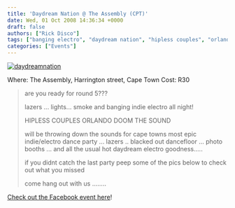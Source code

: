 ```yaml
---
title: 'Daydream Nation @ The Assembly (CPT)'
date: Wed, 01 Oct 2008 14:36:34 +0000
draft: false
authors: ["Rick Disco"]
tags: ["banging electro", "daydream nation", "hipless couples", "orlando doom", "the assembly", "the sound"]
categories: ["Events"]
---
```


[![](/wp-content/uploads/2008/10/daydreamnation.jpg "daydreamnation")](/wp-content/uploads/2008/10/daydreamnation.jpg)

Where: The Assembly, Harrington street, Cape Town Cost: R30

> are you ready for round 5???
>
> lazers ... lights... smoke and banging indie electro all night!
>
> HIPLESS COUPLES ORLANDO DOOM THE SOUND
>
> will be throwing down the sounds for cape towns most epic indie/electro dance party ... lazers .. blacked out dancefloor ... photo booths ... and all the usual hot daydream electro goodness.....
>
> if you didnt catch the last party peep some of the pics below to check out what you missed
>
> come hang out with us ........

[Check out the Facebook event here](http://www.new.facebook.com/event.php?eid=35611889714 "Facebook Event")!